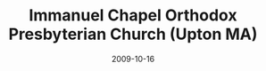 ---
date: &id001 2009-10-16
end_date: null
location:
  address: 38 Hopkinton Road
  city: Upton
  state: MA
minister:
- end: 1999-01-01
  name: D. Leonard Gulstrom
  start: 1995-01-01
  type: Pastor
- end: null
  name: Mark Marquis
  start: 2003-01-01
  type: Pastor
ministers:
- D. Leonard Gulstrom
- Mark Marquis
name: Immanuel Chapel Orthodox Presbyterian Church
names:
- end: null
  name: Immanuel Chapel Orthodox Presbyterian Church
  start: 2009-10-16
origination_date: *id001
raw_data: "MA\nUpton\nImmanuel Chapel Orthodox Presbyterian Church  (October 16, 2009\u2013\
  \ )\n(formerly independent)\n38 Hopkinton Road\nPastors: D. Leonard Gulstrom, 1995\u2013\
  99 (while it was independent)\nMark Marquis, 2003\u2013"
received_from:
- Independency
states:
- MA
status:
  active: true
  end_date: null
  reason: null
  received_from: null
  withdrawal_to: null
title: Immanuel Chapel Orthodox Presbyterian Church (Upton MA)
year_established:
- 2009

---